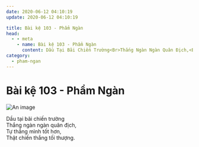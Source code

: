 ```yaml
---
date: 2020-06-12 04:10:19
update: 2020-06-12 04:10:19

title: Bài kệ 103 - Phẩm Ngàn
head:
  - - meta
    - name: Bài kệ 103 - Phẩm Ngàn
      content: Dầu Tại Bãi Chiến Trường<Br>Thắng Ngàn Ngàn Quân Địch,<Br>Tự Thắng Mình Tốt Hơn,<Br>Thật Chiến Thắng Tối Thượng.<Br>
category:
  - pham-ngan
---
```


# Bài kệ 103 - Phẩm Ngàn

![An image](/img/pham-ngan/pham-ngan-103.jpg)

Dầu tại bãi chiến trường<br>Thắng ngàn ngàn quân địch,<br>Tự thắng mình tốt hơn,<br>Thật chiến thắng tối thượng.<br>
